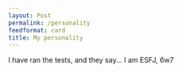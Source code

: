 ```yaml
---
layout: Post
permalink: /personality
feedformat: card
title: My personality
---
```


I have ran the tests, and they say... I am ESFJ, 6w7
